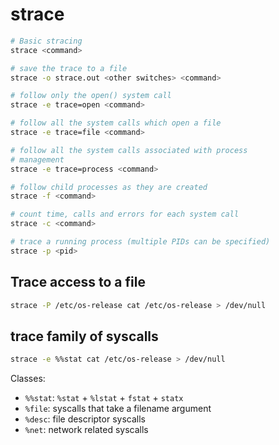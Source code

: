 # strace

```bash
# Basic stracing
strace <command>

# save the trace to a file
strace -o strace.out <other switches> <command>

# follow only the open() system call
strace -e trace=open <command>

# follow all the system calls which open a file
strace -e trace=file <command>

# follow all the system calls associated with process
# management
strace -e trace=process <command>

# follow child processes as they are created
strace -f <command>

# count time, calls and errors for each system call
strace -c <command>

# trace a running process (multiple PIDs can be specified)
strace -p <pid>
```

## Trace access to a file

```bash
strace -P /etc/os-release cat /etc/os-release > /dev/null
```


## trace family of syscalls

```bash
strace -e %%stat cat /etc/os-release > /dev/null
```

Classes:

- `%%stat`: `%stat` + `%lstat` + `fstat` + `statx`
- `%file`: syscalls that take a filename argument
- `%desc`: file descriptor syscalls
- `%net`: network related syscalls


